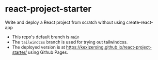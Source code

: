 # react-project-starter
Write and deploy a React project from scratch without using create-react-app

- This repo's default branch is `main`
- The `tailwindcss` branch is used for trying out tailwindcss.
- The deployed version is at https://kexizeroing.github.io/react-project-starter/ using Github Pages.